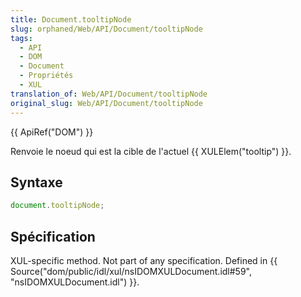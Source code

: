 ```yaml
---
title: Document.tooltipNode
slug: orphaned/Web/API/Document/tooltipNode
tags:
  - API
  - DOM
  - Document
  - Propriétés
  - XUL
translation_of: Web/API/Document/tooltipNode
original_slug: Web/API/Document/tooltipNode
---
```

{{ ApiRef("DOM") }}

Renvoie le noeud qui est la cible de l'actuel {{ XULElem("tooltip") }}.

## Syntaxe

```js
document.tooltipNode;
```

## Spécification

XUL-specific method. Not part of any specification. Defined in {{ Source("dom/public/idl/xul/nsIDOMXULDocument.idl#59", "nsIDOMXULDocument.idl") }}.

